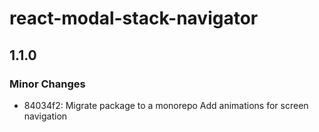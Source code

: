 # react-modal-stack-navigator

## 1.1.0

### Minor Changes

- 84034f2: Migrate package to a monorepo
  Add animations for screen navigation
